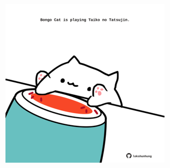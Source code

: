 <!-- built at 16/06/2025, 23:00:35 UTC -->
<p align="center">
  <img width="500" height="500" src="./ReadmeImage.svg">
</p>
